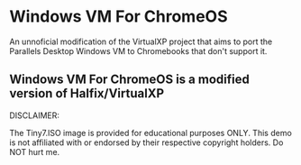 # Windows VM For ChromeOS
An unnoficial modification of the VirtualXP project that aims to port the Parallels Desktop Windows VM to Chromebooks that don't support it.

## Windows VM For ChromeOS is a modified version of Halfix/VirtualXP


DISCLAIMER:

The Tiny7.ISO image is provided for educational purposes ONLY. This demo is not affiliated with or endorsed by their respective copyright holders. Do NOT hurt me.
